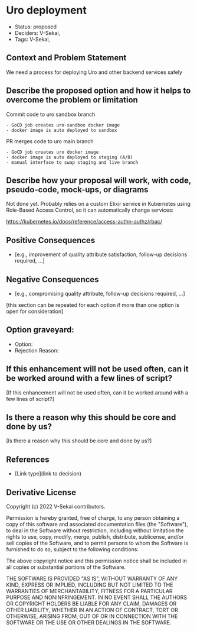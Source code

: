 # Uro deployment

- Status: proposed <!-- draft | rejected | accepted | deprecated | superseded by -->
- Deciders: V-Sekai,
- Tags: V-Sekai,

## Context and Problem Statement

We need a process for deploying Uro and other backend services safely

## Describe the proposed option and how it helps to overcome the problem or limitation

Commit code to uro sandbox branch

    - GoCD job creates uro-sandbox docker image
    - docker image is auto deployed to sandbox
    
PR merges code to uro main branch

    - GoCD job creates uro docker image
    - docker image is auto deployed to staging (A/B)
    - manual interface to swap staging and live branch

## Describe how your proposal will work, with code, pseudo-code, mock-ups, or diagrams

Not done yet.
Probably relies on a custom Elixir service in Kubernetes using Role-Based Access Control, so it can automatically change services:

https://kubernetes.io/docs/reference/access-authn-authz/rbac/

## Positive Consequences <!-- optional -->

- [e.g., improvement of quality attribute satisfaction, follow-up decisions required, …]

## Negative Consequences <!-- optional -->

- [e.g., compromising quality attribute, follow-up decisions required, …]

[this section can be repeated for each option if more than one option is open for consideration]

## Option graveyard: <!-- same as above -->

- Option: <!-- [List the proposed options no longer open for consideration.] -->
- Rejection Reason: <!-- [List the reasons for the rejection: (the Bad traits)] -->

## If this enhancement will not be used often, can it be worked around with a few lines of script?

[If this enhancement will not be used often, can it be worked around with a few lines of script?]

## Is there a reason why this should be core and done by us?

[Is there a reason why this should be core and done by us?]

## References <!-- optional and numbers of links can vary -->

- [Link type](link to decision) <!-- example: Refined by [xxx](yyyymmdd-xxx.md) -->

## Derivative License

Copyright (c) 2022 V-Sekai contributors.

Permission is hereby granted, free of charge, to any person obtaining a copy
of this software and associated documentation files (the "Software"), to deal
in the Software without restriction, including without limitation the rights
to use, copy, modify, merge, publish, distribute, sublicense, and/or sell
copies of the Software, and to permit persons to whom the Software is
furnished to do so, subject to the following conditions:

The above copyright notice and this permission notice shall be included in all
copies or substantial portions of the Software.

THE SOFTWARE IS PROVIDED "AS IS", WITHOUT WARRANTY OF ANY KIND, EXPRESS OR
IMPLIED, INCLUDING BUT NOT LIMITED TO THE WARRANTIES OF MERCHANTABILITY,
FITNESS FOR A PARTICULAR PURPOSE AND NONINFRINGEMENT. IN NO EVENT SHALL THE
AUTHORS OR COPYRIGHT HOLDERS BE LIABLE FOR ANY CLAIM, DAMAGES OR OTHER
LIABILITY, WHETHER IN AN ACTION OF CONTRACT, TORT OR OTHERWISE, ARISING FROM,
OUT OF OR IN CONNECTION WITH THE SOFTWARE OR THE USE OR OTHER DEALINGS IN THE
SOFTWARE.
